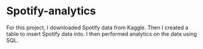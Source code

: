 # Spotify-analytics
For this project, I downloaded Spotify data from Kaggle. Then I created a table to insert Spotify data into. I then performed analytics on the data using SQL.
